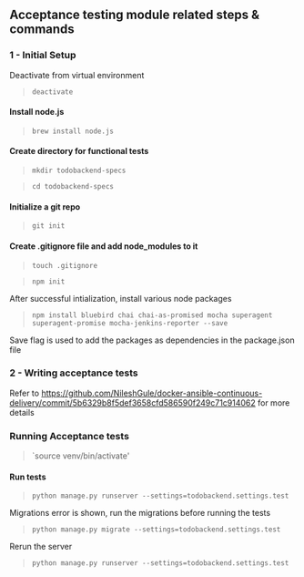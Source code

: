 ## Acceptance testing module related steps & commands

### 1 - Initial Setup
Deactivate from virtual environment
> `deactivate`

#### Install node.js
> `brew install node.js`

#### Create directory for functional tests
> `mkdir todobackend-specs`

> `cd todobackend-specs`

#### Initialize a git repo
> `git init`

#### Create .gitignore file and add node_modules to it
> `touch .gitignore`

> `npm init`

After successful intialization, install various node packages
> `npm install bluebird chai chai-as-promised mocha superagent superagent-promise mocha-jenkins-reporter --save`

Save flag is used to add the packages as dependencies in the package.json file

### 2 - Writing acceptance tests
Refer to https://github.com/NileshGule/docker-ansible-continuous-delivery/commit/5b6329b8f5def3658cfd586590f249c71c914062 for more details

### Running Acceptance tests
> `source venv/bin/activate'

#### Run tests
> `python manage.py runserver --settings=todobackend.settings.test`

Migrations error is shown, run the migrations before running the tests

> `python manage.py migrate --settings=todobackend.settings.test`

Rerun the server
> `python manage.py runserver --settings=todobackend.settings.test`
